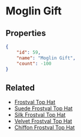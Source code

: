 # Moglin Gift

<no description available>

## Properties

```json
{
    "id": 59,
    "name": "Moglin Gift",
    "count": -100
}
```

## Related

- [Frostval Top Hat](../items/1359-frostval-top-hat.md)
- [Suede Frostval Top Hat](../items/3305-suede-frostval-top-hat.md)
- [Silk Frostval Top Hat](../items/3306-silk-frostval-top-hat.md)
- [Velvet Frostval Top Hat](../items/13177-velvet-frostval-top-hat.md)
- [Chiffon Frostval Top Hat](../items/13178-chiffon-frostval-top-hat.md)

